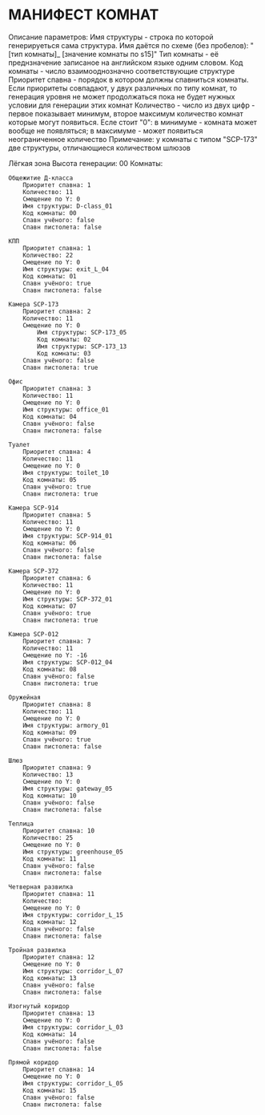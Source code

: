 # МАНИФЕСТ КОМНАТ

Описание параметров:
Имя структуры - строка по которой генерируеться сама структура. Имя даётся по схеме (без пробелов): "[тип комнаты]_ [значение комнаты по s15]"
Тип комнаты - её преднзначение записаное на английском языке одним словом.
Код комнаты - число взаимооднозначно соответствующие структуре
Приоритет спавна - порядок в котором должны спавниться комнаты. Если приоритеты совпадают, у двух различных по типу комнат, то генерация уровня не может продолжаться пока не будет нужных условии для генерации этих комнат
Количество - число из двух цифр - первое показывает минимум, второе максимум количество комнат которые могут появиться. Есле стоит "0": в минимуме - комната может вообще не появляться; в максимуме - может появиться неограниченное количество
Примечание: у комнаты с типом "SCP-173" две структуры, отличающиеся количеством шлюзов

Лёгкая зона
Высота генерации: 00
Комнаты:
	
	Общежитие Д-класса
		Приоритет спавна: 1
		Количество: 11
		Смещение по Y: 0
		Имя структуры: D-class_01
		Код комнаты: 00
		Спавн учёного: false
		Спавн пистолета: false

	КПП
		Приоритет спавна: 1
		Количество: 22
		Смещение по Y: 0 
		Имя структуры: exit_L_04 
		Код комнаты: 01
		Спавн учёного: true
		Спавн пистолета: false

	Камера SCP-173 
		Приоритет спавна: 2
		Количество: 11
		Смещение по Y: 0
			Имя структуры: SCP-173_05
			Код комнаты: 02
			Имя структуры: SCP-173_13
			Код комнаты: 03
		Спавн учёного: false
		Спавн пистолета: true

	Офис
		Приоритет спавна: 3
		Количество: 11
		Смещение по Y: 0
		Имя структуры: office_01
		Код комнаты: 04
		Спавн учёного: false
		Спавн пистолета: false

	Туалет
		Приоритет спавна: 4
		Количество: 11
		Смещение по Y: 0
		Имя структуры: toilet_10
		Код комнаты: 05
		Спавн учёного: true
		Спавн пистолета: true

	Камера SCP-914
		Приоритет спавна: 5
		Количество: 11
		Смещение по Y: 0
		Имя структуры: SCP-914_01
		Код комнаты: 06
		Спавн учёного: false
		Спавн пистолета: false

	Камера SCP-372
		Приоритет спавна: 6
		Количество: 11
		Смещение по Y: 0
		Имя структуры: SCP-372_01
		Код комнаты: 07
		Спавн учёного: true
		Спавн пистолета: true

	Камера SCP-012
		Приоритет спавна: 7
		Количество: 11
		Смещение по Y: -16
		Имя структуры: SCP-012_04
		Код комнаты: 08
		Спавн учёного: false
		Спавн пистолета: true

	Оружейная 
		Приоритет спавна: 8
		Количество: 11
		Смещение по Y: 0 
		Имя структуры: armory_01
		Код комнаты: 09
		Спавн учёного: true
		Спавн пистолета: false

	Шлюз
		Приоритет спавна: 9
		Количество: 13
		Смещение по Y: 0 
		Имя структуры: gateway_05
		Код комнаты: 10
		Спавн учёного: false
		Спавн пистолета: false

	Теплица
		Приоритет спавна: 10
		Количество: 25
		Смещение по Y: 0 
		Имя структуры: greenhouse_05
		Код комнаты: 11
		Спавн учёного: false
		Спавн пистолета: false

	Четверная развилка
		Приоритет спавна: 11
		Количество: 
		Смещение по Y: 0
		Имя структуры: corridor_L_15
		Код комнаты: 12
		Спавн учёного: false
		Спавн пистолета: false

	Тройная развилка
		Приоритет спавна: 12
		Смещение по Y: 0
		Имя структуры: corridor_L_07
		Код комнаты: 13
		Спавн учёного: false
		Спавн пистолета: false

	Изогнутый коридор
		Приоритет спавна: 13
		Смещение по Y: 0
		Имя структуры: corridor_L_03
		Код комнаты: 14
		Спавн учёного: false
		Спавн пистолета: false

	Прямой коридор
		Приоритет спавна: 14
		Смещение по Y: 0
		Имя структуры: corridor_L_05
		Код комнаты: 15
		Спавн учёного: false
		Спавн пистолета: false